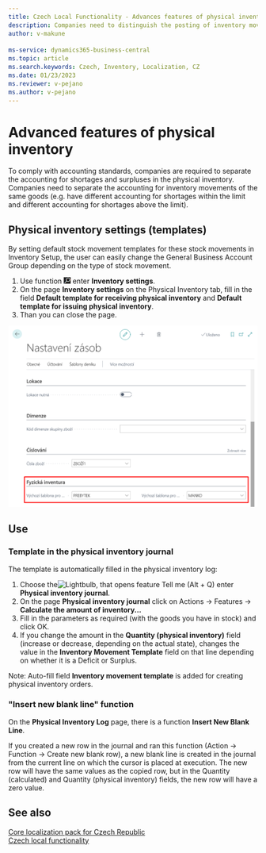 ```yaml
---
title: Czech Local Functionality - Advances features of physical inventory 
description: Companies need to distinguish the posting of inventory movements of the same goods so they require line-break of physical inventory Journal line.
author: v-makune

ms-service: dynamics365-business-central
ms.topic: article
ms.search.keywords: Czech, Inventory, Localization, CZ
ms.date: 01/23/2023
ms.reviewer: v-pejano
ms.author: v-pejano
---
```



# Advanced features of physical inventory  

To comply with accounting standards, companies are required to separate the accounting for shortages and surpluses in the physical inventory.
Companies need to separate the accounting for inventory movements of the same goods (e.g. have different accounting for shortages within the limit and different accounting for shortages above the limit).

## Physical inventory settings (templates)

By setting default stock movement templates for these stock movements in Inventory Setup, the user can easily change the General Business Account Group depending on the type of stock movement.

1. Use function ![Lightbulb, that opens feature Tell me (Alt + Q)](../EN/Media/search_small.png "Tell me what do you want to do(Alt + Q)") enter **Inventory settings**.
2. On the page **Inventory settings** on the Physical Inventory tab, fill in the field **Default template for receiving physical inventory** and **Default template for issuing physical inventory**.
3. Than you can close the page.

![Physical inventory - advances features](Media/advances_features_physical_inventory.png)

## Use

### Template in the physical inventory journal

The template is automatically filled in the physical inventory log:

1. Choose the![Lightbulb, that opens feature Tell me (Alt + Q)](../../media/ui-search/search_small.png "Tell me what do you want to do(Alt + Q)") enter **Physical inventory journal**.
2. On the page **Physical inventory journal** click on Actions -> Features -> **Calculate the amount of inventory...**
3. Fill in the parameters as required (with the goods you have in stock) and click OK.
4. If you change the amount in the **Quantity (physical inventory)** field (increase or decrease, depending on the actual state), changes the value in the **Inventory Movement Template** field on that line depending on whether it is a Deficit or Surplus.

Note: Auto-fill field **Inventory movement template** is added for creating physical inventory orders.

### "Insert new blank line" function

 On the **Physical Inventory Log** page, there is a function **Insert New Blank Line**.

If you created a new row in the journal and ran this function (Action -> Function -> Create new blank row), a new blank line is created in the journal from the current line on which the cursor is placed at execution. The new row will have the same values as the copied row, but in the Quantity (calculated) and Quantity (physical inventory) fields, the new row will have a zero value.

## See also

[Core localization pack for Czech Republic](ui-extensions-core-localization-pack-cz.md)  
[Czech local functionality](czech-local-functionality.md)  
